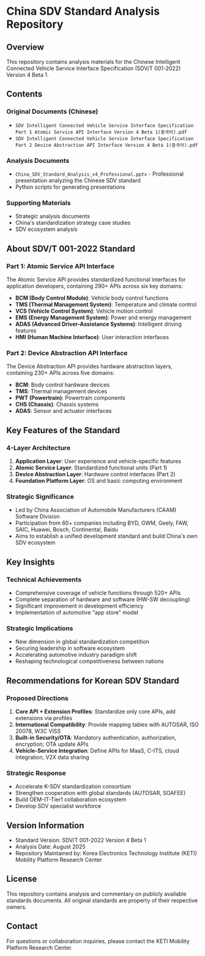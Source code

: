 # China SDV Standard Analysis Repository

## Overview
This repository contains analysis materials for the Chinese Intelligent Connected Vehicle Service Interface Specification (SDV/T 001-2022) Version 4 Beta 1.

## Contents

### Original Documents (Chinese)
- `SDV Intelligent Connected Vehicle Service Interface Specification Part 1 Atomic Service API Interface Version 4 Beta 1(중국어).pdf`
- `SDV Intelligent Connected Vehicle Service Interface Specification Part 2 Device Abstraction API Interface Version 4 Beta 1(중국어).pdf`

### Analysis Documents
- `China_SDV_Standard_Analysis_v4_Professional.pptx` - Professional presentation analyzing the Chinese SDV standard
- Python scripts for generating presentations

### Supporting Materials
- Strategic analysis documents
- China's standardization strategy case studies
- SDV ecosystem analysis

## About SDV/T 001-2022 Standard

### Part 1: Atomic Service API Interface
The Atomic Service API provides standardized functional interfaces for application developers, containing 290+ APIs across six key domains:

- **BCM (Body Control Module)**: Vehicle body control functions
- **TMS (Thermal Management System)**: Temperature and climate control
- **VCS (Vehicle Control System)**: Vehicle motion control
- **EMS (Energy Management System)**: Power and energy management
- **ADAS (Advanced Driver-Assistance Systems)**: Intelligent driving features
- **HMI (Human Machine Interface)**: User interaction interfaces

### Part 2: Device Abstraction API Interface
The Device Abstraction API provides hardware abstraction layers, containing 230+ APIs across five domains:

- **BCM**: Body control hardware devices
- **TMS**: Thermal management devices
- **PWT (Powertrain)**: Powertrain components
- **CHS (Chassis)**: Chassis systems
- **ADAS**: Sensor and actuator interfaces

## Key Features of the Standard

### 4-Layer Architecture
1. **Application Layer**: User experience and vehicle-specific features
2. **Atomic Service Layer**: Standardized functional units (Part 1)
3. **Device Abstraction Layer**: Hardware control interfaces (Part 2)
4. **Foundation Platform Layer**: OS and basic computing environment

### Strategic Significance
- Led by China Association of Automobile Manufacturers (CAAM) Software Division
- Participation from 60+ companies including BYD, GWM, Geely, FAW, SAIC, Huawei, Bosch, Continental, Baidu
- Aims to establish a unified development standard and build China's own SDV ecosystem

## Key Insights

### Technical Achievements
- Comprehensive coverage of vehicle functions through 520+ APIs
- Complete separation of hardware and software (HW-SW decoupling)
- Significant improvement in development efficiency
- Implementation of automotive "app store" model

### Strategic Implications
- New dimension in global standardization competition
- Securing leadership in software ecosystem
- Accelerating automotive industry paradigm shift
- Reshaping technological competitiveness between nations

## Recommendations for Korean SDV Standard

### Proposed Directions
1. **Core API + Extension Profiles**: Standardize only core APIs, add extensions via profiles
2. **International Compatibility**: Provide mapping tables with AUTOSAR, ISO 20078, W3C VISS
3. **Built-in Security/OTA**: Mandatory authentication, authorization, encryption; OTA update APIs
4. **Vehicle-Service Integration**: Define APIs for MaaS, C-ITS, cloud integration, V2X data sharing

### Strategic Response
- Accelerate K-SDV standardization consortium
- Strengthen cooperation with global standards (AUTOSAR, SOAFEE)
- Build OEM-IT-Tier1 collaboration ecosystem
- Develop SDV specialist workforce

## Version Information
- Standard Version: SDV/T 001-2022 Version 4 Beta 1
- Analysis Date: August 2025
- Repository Maintained by: Korea Electronics Technology Institute (KETI) Mobility Platform Research Center

## License
This repository contains analysis and commentary on publicly available standards documents. All original standards are property of their respective owners.

## Contact
For questions or collaboration inquiries, please contact the KETI Mobility Platform Research Center.
